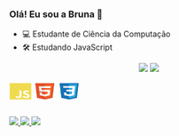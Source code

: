 ### Olá! Eu sou a Bruna 👋

- 💻 Estudante de Ciência da Computação
- 🛠 Estudando JavaScript

<div align="center">
  <div style="style="display: flex; flex-direction: column;">
    <img
      width="49%"
      src="https://github-readme-stats.vercel.app/api?username=brunakarina&show_icons=true&theme=dracula&include_all_commits=true&count_private=true"
    />
    <img
      width="49%"
      src="https://github-readme-stats.vercel.app/api/top-langs/?username=brunakarina&layout=compact&langs_count=7&theme=dracula"
    />
  </div>
</div>


<div style="display: inline_block">
  <br />
  <img
    align="center"
    alt="bruna-Js"
    height="30"
    width="40"
    src="https://raw.githubusercontent.com/devicons/devicon/master/icons/javascript/javascript-plain.svg"
  >
  <img
    align="center"
    alt="bruna-HTML"
    height="30"
    width="40"
    src="https://raw.githubusercontent.com/devicons/devicon/master/icons/html5/html5-original.svg"
  />
  <img
    align="center"
    alt="bruna-CSS"
    height="30"
    width="40"
    src="https://raw.githubusercontent.com/devicons/devicon/master/icons/css3/css3-original.svg"
  >
</div>

##

<div>
  <a href="mailto:brubskarina@gmail.com" target="_blank">
    <img
      src="https://img.shields.io/badge/Gmail-D14836?style=for-the-badge&logo=gmail&logoColor=white"
    >
  </a>
  <a href="https://www.linkedin.com/in/brunakarina/" target="_blank">
    <img
      src="https://img.shields.io/badge/-LinkedIn-%230077B5?style=for-the-badge&logo=linkedin&logoColor=white"
      target="_blank"
    >
  </a>
  <a href="https://myanimelist.net/profile/brunakarina" target="_blank">
    <img
      src="https://img.shields.io/badge/Myanimelist-2E51A2?style=for-the-badge&logo=myanimelist&logoColor=white"
      target="_blank"
    >
  </a>
</div>

